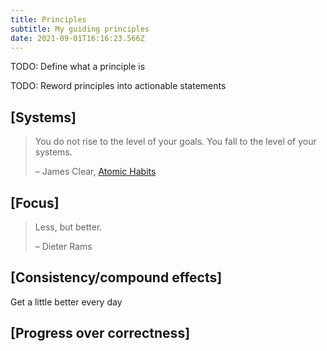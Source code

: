 ```yaml
---
title: Principles
subtitle: My guiding principles
date: 2021-09-01T16:16:23.566Z
---
```

TODO: Define what a principle is

TODO: Reword principles into actionable statements

## [Systems]

> You do not rise to the level of your goals. You fall to the level of your systems.
>
> – James Clear, [Atomic Habits](https://jamesclear.com/atomic-habits)

## [Focus]

> Less, but better.
>
> – Dieter Rams

## [Consistency/compound effects]

Get a little better every day

## [Progress over correctness]

